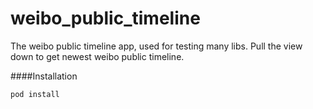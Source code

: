 weibo_public_timeline
=====================

The weibo public timeline app, used for testing many libs.
Pull the view down to get newest weibo public timeline.

####Installation
```
pod install
```


